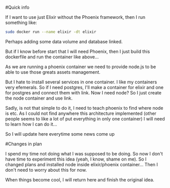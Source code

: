 #Quick info

If I want to use just Elixir without the Phoenix framework, then I run something like:
```bash
sudo docker run --name elixir -dt elixir
```
Perhaps adding some data volume and database linked. 

But if I know before start that I will need Phoenix, then I just build this dockerfile and run the container like above...

As we are running a phoenix container we need to provide node.js to be able to use those greats assets management.

But I hate to install several services in one container. I like my containers very efemerals. So if I need postgres, I'll make a container for elixir and one for postgres and connect them with link. Now I need node? So I just create the node container and use link.

Sadly, is not that simple to do it, I need to teach phoenix to find where node is etc. As I could not find anywhere this architecture implemented (other people seems to like a lot of put everything in only one container) I will need to learn how I can do it...

So I will update here everytime some news come up

#Changes in plan

I spend my time not doing what I was supposed to be doing. So now I don't have time to experiment this idea (yeah, I know, shame on me).
So I changed plans and installed node inside elixir/phoenix container... Then I don't need to worry about this for now. 

When things become cool, I will return here and finish the original idea.
